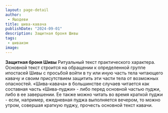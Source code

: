 ```yaml
---
layout: page-detail
author:
 - Яшодеви
title: шива-кавача
publishDate: "2024-09-01"
description: Защитная броня Шивы
tags:
 - шиваизм
image: 
---
```


__Защитная броня Шивы__
Ритуальный текст практического характера. Основной текст строится на обращении к определенной группе ипостасей Шивы с просьбой войти в ту или иную часть тела читающего кавачу и своим присутствием защитить эти части тела от возможных опасностей. «Шива-кавача» в большинстве случаев читается как составная часть «Шива-пуджи» - либо перед основной частью пуджи, либо в ее завершении. Ее также можно читать во время краткой пуджи - если, например, ежедневная пуджа выполняется вечером, то можно утром, совершая краткую пуджу, прочесть основной текст кавачи.

